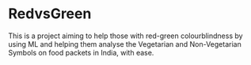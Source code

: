 # RedvsGreen
This is a project aiming to help those with red-green colourblindness by using ML and helping them analyse the Vegetarian and Non-Vegetarian Symbols on food packets in India, with ease.
